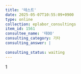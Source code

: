 ```yaml
---
title: '테스트'
date: 2025-05-07T10:55:09+0900
type: online
collection: eplabor_consultings
item_id: 1561
consultee_name: '테OO'
consulting_category: 기타
consulting_answer: |
    
consulting_status: waiting
---
```


1
